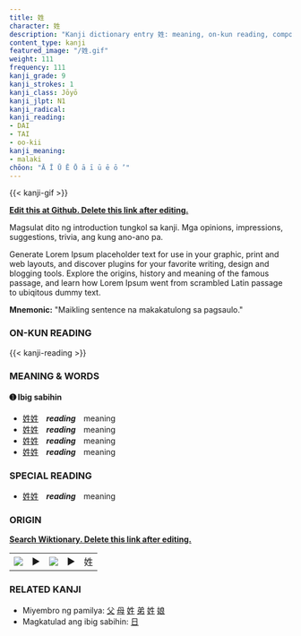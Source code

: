 ```yaml
---
title: 姓
character: 姓
description: "Kanji dictionary entry 姓: meaning, on-kun reading, compounds, origin, related kanji"
content_type: kanji
featured_image: "/姓.gif"
weight: 111
frequency: 111
kanji_grade: 9
kanji_strokes: 1
kanji_class: Jōyō
kanji_jlpt: N1
kanji_radical: 
kanji_reading: 
- DAI
- TAI
- oo-kii
kanji_meaning:
- malaki
chōon: "Ā Ī Ū Ē Ō ā ī ū ē ō ’"
---
```

[//]: # (Don't edit the line below. Kanji animated GIF code is automatically generated.)
{{< kanji-gif >}}

[//]: # (Edit below this line.)

**[Edit this at Github. Delete this link after editing.](https://github.com/tim0g/tim/tree/main/content/kanji/姓/index.md)**

Magsulat dito ng introduction tungkol sa kanji. Mga opinions, impressions, suggestions, trivia, ang kung ano-ano pa.

Generate Lorem Ipsum placeholder text for use in your graphic, print and web layouts, and discover plugins for your favorite writing, design and blogging tools. Explore the origins, history and meaning of the famous passage, and learn how Lorem Ipsum went from scrambled Latin passage to ubiqitous dummy text.
 
**Mnemonic:** "Maikling sentence na makakatulong sa pagsaulo."

### ON-KUN READING

[//]: # (Don't edit the line below. ON-KUN READING code is automatically generated.)
{{< kanji-reading >}}

### MEANING & WORDS

#### ➊ **Ibig sabihin**
  - [姓](../姓)[姓](../姓)　***reading***　meaning
  - [姓](../姓)[姓](../姓)　***reading***　meaning
  - [姓](../姓)[姓](../姓)　***reading***　meaning
  - [姓](../姓)[姓](../姓)　***reading***　meaning

### SPECIAL READING
  - [姓](../姓)[姓](../姓)　***reading***　meaning

### ORIGIN

**[Search Wiktionary. Delete this link after editing.](https://wiktionary.org/wiki/姓)**
<table class="kanji-table"><tr><td>
<img src="60px-姓-bronze.svg.png">
</td><td>▶</td><td>
<img src="60px-姓-oracle.svg.png">
</td><td>▶</td>
<td class="kanji-origin">姓</td>
</tr></table>

### RELATED KANJI
- Miyembro ng pamilya: [父](../父) [母](../母) [姓](../姓) [弟](../弟) [姓](../姓) [娘](../娘)
- Magkatulad ang ibig sabihin: [日](../日)
